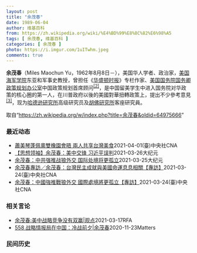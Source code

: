 ```yaml
---
layout: post
title: "余茂春"
date: 1989-06-04
author: 维基百科
from: https://zh.wikipedia.org/wiki/%E4%BD%99%E8%8C%82%E6%98%A5
tags: [ 余茂春, 维基百科 ]
categories: [ 余茂春 ]
photo: https://i.imgur.com/1uITwhm.jpeg
comments: true
---
```

<div class="mw-parser-output">
<p><b>余茂春</b>（Miles Maochun Yu，1962年8月8日<span class="useeditintro" title="Template:BLP editintro">－</span>），美国华人学者、政治家，<a href="/wiki/%E7%BE%8E%E5%9B%BD%E6%B5%B7%E5%86%9B%E5%AD%A6%E9%99%A2" title="美国海军学院">美国海军学院</a>东亚和军事史教授，曾担任《<a href="/wiki/%E5%8D%8E%E7%9B%9B%E9%A1%BF%E6%97%B6%E6%8A%A5" title="华盛顿时报">华盛顿时报</a>》专栏作家、<a href="/wiki/%E7%BE%8E%E5%9B%BD%E5%9B%BD%E5%8A%A1%E9%99%A2" title="美国国务院">美国国务院</a><a href="/wiki/%E7%BE%8E%E5%9B%BD%E5%9B%BD%E5%8A%A1%E5%8D%BF" title="美国国务卿">国务卿</a><a href="/wiki/%E6%94%BF%E7%AD%96%E8%A7%84%E5%88%92%E5%8A%9E%E5%85%AC%E5%AE%A4" title="政策规划办公室">政策规划办公室</a>中国政策规划首席顾问<sup id="cite_ref-BGWT_2-0" class="reference"><a href="#cite_note-BGWT-2">[2]</a></sup>，是中国留美学生中进入国务院对华政策的核心圈的第一人，在川普政府以後的美國對華扭轉政策上，提出不少參考意見<sup id="cite_ref-voa1117_3-0" class="reference"><a href="#cite_note-voa1117-3">[3]</a></sup>，现为<a href="/wiki/%E5%93%88%E5%BE%B7%E9%81%9C%E7%A0%94%E7%A9%B6%E6%89%80" title="哈德遜研究所">哈德逊研究所</a>高级研究员及<a href="/wiki/%E8%83%A1%E4%BD%9B%E7%A0%94%E7%A9%B6%E6%89%80" title="胡佛研究所">胡佛研究所</a>客座研究員。
</p>
</div><noscript><img src="//zh.wikipedia.org/wiki/Special:CentralAutoLogin/start?type=1x1" alt="" title="" width="1" height="1" style="border: none; position: absolute;"></noscript>
<div class="printfooter">取自“<a dir="ltr" href="https://zh.wikipedia.org/w/index.php?title=余茂春&amp;oldid=64975666">https://zh.wikipedia.org/w/index.php?title=余茂春&amp;oldid=64975666</a>”</div><div id="recent-news"><h3>最近动态</h3><ul><li><a href="https://nodebe4.github.io/waimei/2021-04-01/%E8%95%AD%E7%BE%8E%E7%90%B4%E8%93%AC%E4%BD%A9%E5%A5%A7%E9%9B%99%E6%A9%A1%E5%9C%92%E6%9C%83%E6%99%A4-%E5%85%A9%E4%BA%BA%E5%85%B1%E4%BA%AB%E5%8F%B0%E7%81%A3%E7%BE%8E%E9%A3%9F" title="蕭美琴蓬佩奧雙橡園會晤 兩人共享台灣美食—— 駐美代表蕭美琴（左）3月31日在華府雙橡園宴請前美國國務卿蓬佩奧（右）。據了解，這是兩人首次會晤，先前擔任蓬佩奧首席中國政策顧問的余茂春也共同出席。...">蕭美琴蓬佩奧雙橡園會晤 兩人共享台灣美食</a><time>2021-04-01</time><a class="tag">(臺)中央社CNA</a></li>
<li><a href="https://nodebe4.github.io/waimei/2021-03-26/%E6%80%9D%E6%83%B3%E9%A2%86%E8%A2%96-%E4%BD%99%E8%8C%82%E6%98%A5-%E7%BE%8E%E4%B8%AD%E4%BA%A4%E9%94%8B-%E4%B9%A0%E8%BF%91%E5%B9%B3%E8%AF%AF%E5%88%A4" title="【思想领袖】余茂春：美中交锋 习近平误判—— 【大纪元2021年03月27日讯】（英文大纪元资深记者杨杰凯采访报导／秋生翻译）最近在阿拉斯加举行的高层会谈中，中共最高外交官（中央外事工作委员会办...">【思想领袖】余茂春：美中交锋 习近平误判</a><time>2021-03-26</time><a class="tag">大纪元</a></li>
<li><a href="https://nodebe4.github.io/waimei/2021-03-25/%E4%BD%99%E8%8C%82%E6%98%A5-%E4%B8%AD%E5%85%B1%E5%BC%BA%E6%8E%A8%E6%88%98%E7%8B%BC%E5%A4%96%E4%BA%A4-%E5%9B%BD%E9%99%85%E5%A4%84%E5%A2%83%E5%B0%86%E6%9B%B4%E5%AD%A4%E7%AB%8B" title="余茂春：中共强推战狼外交 国际处境将更孤立—— 【大纪元2021年03月26日讯】（大纪元记者张玉洁综合报导）美国前总统川普政府的中国政策智囊余茂春3月25日接受中央社专访，透露美中会谈是中方恳...">余茂春：中共强推战狼外交 国际处境将更孤立</a><time>2021-03-25</time><a class="tag">大纪元</a></li>
<li><a href="https://nodebe4.github.io/waimei/2021-03-24/%E4%BD%99%E8%8C%82%E6%98%A5%E5%B0%88%E8%A8%AA-%E4%BD%99%E8%8C%82%E6%98%A5-%E5%8F%B0%E7%81%A3%E6%B0%91%E4%B8%BB%E6%88%90%E5%B0%B1%E8%88%87%E7%BE%8E%E5%9C%8B%E5%91%BD%E9%81%8B%E6%81%AF%E6%81%AF%E7%9B%B8%E9%97%9C-%E5%B0%88%E8%A8%AA" title="余茂春專訪／余茂春：台灣民主成就與美國命運息息相關【專訪】—— 前美國國務卿蓬佩奧首席中國政策顧問余茂春24日接受中央社專訪時表示，台灣是民主楷模，值得中國人學習。中央社記者徐薇婷華盛頓攝 11...">余茂春專訪／余茂春：台灣民主成就與美國命運息息相關【專訪】</a><time>2021-03-24</time><a class="tag">(臺)中央社CNA</a></li>
<li><a href="https://nodebe4.github.io/waimei/2021-03-24/%E4%BD%99%E8%8C%82%E6%98%A5-%E4%B8%AD%E5%9C%8B%E5%BC%B7%E6%8E%A8%E6%88%B0%E7%8B%BC%E5%A4%96%E4%BA%A4-%E5%9C%8B%E9%9A%9B%E8%99%95%E5%A2%83%E5%B0%87%E6%9B%B4%E5%AD%A4%E7%AB%8B-%E5%B0%88%E8%A8%AA" title="余茂春：中國強推戰狼外交 國際處境將更孤立【專訪】—— 余茂春（右）曾在前美國國務卿蓬佩奧（左）任內擔任國務院中國政策首席顧問，今年一月隨川普政府卸任後，與蓬佩奧一同到華府智庫哈德遜研究所任職。...">余茂春：中國強推戰狼外交 國際處境將更孤立【專訪】</a><time>2021-03-24</time><a class="tag">(臺)中央社CNA</a></li>
</ul></div><div id="open-opinion"><h3>相关言论</h3><ul><li><a href="https://nodebe4.github.io/opinion/2021-03-17/%E4%BD%99%E8%8C%82%E6%98%A5-%E7%BE%8E%E4%B8%AD%E6%88%98%E7%95%A5%E7%AB%9E%E4%BA%89%E6%B2%A1%E6%9C%89%E5%8F%8C%E8%B5%A2-%E8%A7%82%E7%82%B9/" title="自由亚洲电台">余茂春:美中战略竞争没有双赢|观点</a><time>2021-03-17</time><a class="tag">RFA</a></li>
<li><a href="https://nodebe4.github.io/opinion/2020-11-23/558-%E6%88%98%E7%95%A5%E6%83%85%E6%8A%A5%E5%B1%80%E5%9C%A8%E4%B8%AD%E5%9B%BD-%E5%86%B7%E6%88%98%E5%89%8D%E5%A4%95-%E4%BD%99%E8%8C%82%E6%98%A5/" title="野兽爱智慧">558 战略情报局在中国：冷战前夕|余茂春</a><time>2020-11-23</time><a class="tag">Matters</a></li>
</ul></div><div id="mjls-record"><h3>民间历史</h3><ul></ul></div>